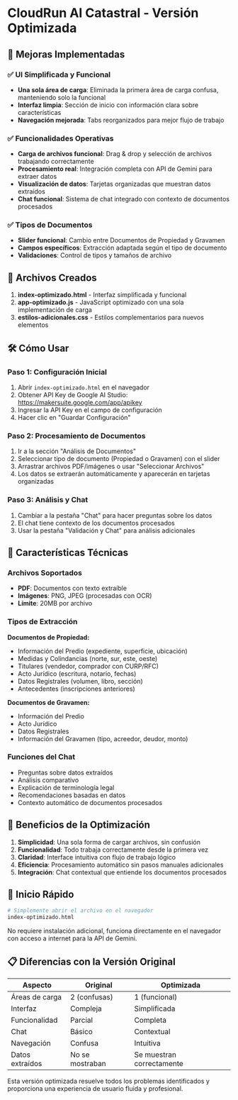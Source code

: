 # CloudRun AI Catastral - Versión Optimizada

## 🚀 Mejoras Implementadas

### ✅ UI Simplificada y Funcional
- **Una sola área de carga**: Eliminada la primera área de carga confusa, manteniendo solo la funcional
- **Interfaz limpia**: Sección de inicio con información clara sobre características
- **Navegación mejorada**: Tabs reorganizados para mejor flujo de trabajo

### ✅ Funcionalidades Operativas
- **Carga de archivos funcional**: Drag & drop y selección de archivos trabajando correctamente
- **Procesamiento real**: Integración completa con API de Gemini para extraer datos
- **Visualización de datos**: Tarjetas organizadas que muestran datos extraídos
- **Chat funcional**: Sistema de chat integrado con contexto de documentos procesados

### ✅ Tipos de Documentos
- **Slider funcional**: Cambio entre Documentos de Propiedad y Gravamen
- **Campos específicos**: Extracción adaptada según el tipo de documento
- **Validaciones**: Control de tipos y tamaños de archivo

## 📁 Archivos Creados

1. **index-optimizado.html** - Interfaz simplificada y funcional
2. **app-optimizado.js** - JavaScript optimizado con una sola implementación de carga
3. **estilos-adicionales.css** - Estilos complementarios para nuevos elementos

## 🛠️ Cómo Usar

### Paso 1: Configuración Inicial
1. Abrir `index-optimizado.html` en el navegador
2. Obtener API Key de Google AI Studio: https://makersuite.google.com/app/apikey
3. Ingresar la API Key en el campo de configuración
4. Hacer clic en "Guardar Configuración"

### Paso 2: Procesamiento de Documentos
1. Ir a la sección "Análisis de Documentos"
2. Seleccionar tipo de documento (Propiedad o Gravamen) con el slider
3. Arrastrar archivos PDF/imágenes o usar "Seleccionar Archivos"
4. Los datos se extraerán automáticamente y aparecerán en tarjetas organizadas

### Paso 3: Análisis y Chat
1. Cambiar a la pestaña "Chat" para hacer preguntas sobre los datos
2. El chat tiene contexto de los documentos procesados
3. Usar la pestaña "Validación y Chat" para análisis adicionales

## 🔧 Características Técnicas

### Archivos Soportados
- **PDF**: Documentos con texto extraíble
- **Imágenes**: PNG, JPEG (procesadas con OCR)
- **Límite**: 20MB por archivo

### Tipos de Extracción

**Documentos de Propiedad:**
- Información del Predio (expediente, superficie, ubicación)
- Medidas y Colindancias (norte, sur, este, oeste)
- Titulares (vendedor, comprador con CURP/RFC)
- Acto Jurídico (escritura, notario, fechas)
- Datos Registrales (volumen, libro, sección)
- Antecedentes (inscripciones anteriores)

**Documentos de Gravamen:**
- Información del Predio
- Acto Jurídico
- Datos Registrales
- Información del Gravamen (tipo, acreedor, deudor, monto)

### Funciones del Chat
- Preguntas sobre datos extraídos
- Análisis comparativo
- Explicación de terminología legal
- Recomendaciones basadas en datos
- Contexto automático de documentos procesados

## 🎯 Beneficios de la Optimización

1. **Simplicidad**: Una sola forma de cargar archivos, sin confusión
2. **Funcionalidad**: Todo trabaja correctamente desde la primera vez
3. **Claridad**: Interface intuitiva con flujo de trabajo lógico
4. **Eficiencia**: Procesamiento automático sin pasos manuales adicionales
5. **Integración**: Chat contextual que entiende los documentos procesados

## 🚀 Inicio Rápido

```bash
# Simplemente abrir el archivo en el navegador
index-optimizado.html
```

No requiere instalación adicional, funciona directamente en el navegador con acceso a internet para la API de Gemini.

## 📋 Diferencias con la Versión Original

| Aspecto | Original | Optimizada |
|---------|----------|------------|
| Áreas de carga | 2 (confusas) | 1 (funcional) |
| Interfaz | Compleja | Simplificada |
| Funcionalidad | Parcial | Completa |
| Chat | Básico | Contextual |
| Navegación | Confusa | Intuitiva |
| Datos extraídos | No se mostraban | Se muestran correctamente |

Esta versión optimizada resuelve todos los problemas identificados y proporciona una experiencia de usuario fluida y profesional.

